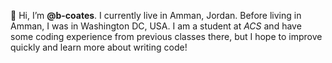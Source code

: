 
 
 👋 Hi, I’m **@b-coates**. I currently live in Amman, Jordan. Before living in Amman, I was in Washington DC, USA. 
I am a student at *ACS* and have some coding experience from previous classes there, but I hope to improve 
quickly and learn more about writing code!

<!---
b-coates/b-coates is a ✨ special ✨ repository because its `README.md` (this file) appears on your GitHub profile.
You can click the Preview link to take a look at your changes.
--->
